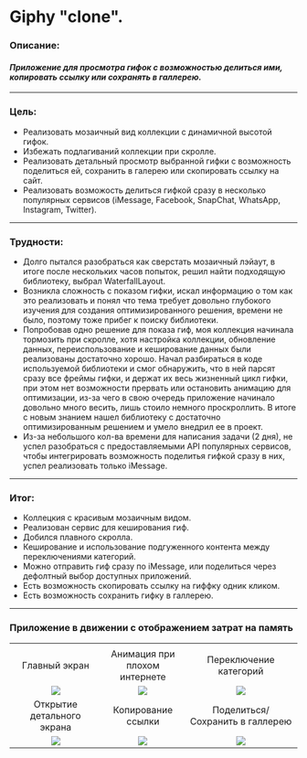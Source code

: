 # Giphy "clone".

### Описание:
#### *Приложение для просмотра гифок с возможностью делиться ими, копировать ссылку или сохранять в галлерею.*

----

### Цель:

- Реализовать мозаичный вид коллекции с динамичной высотой гифок.
- Избежать подлагиваний коллекции при скролле.
- Реализовать детальный просмотр выбранной гифки с возможность поделиться ей, сохранить в галерею или скопировать ссылку на сайт.
- Реализовать возможость делиться гифкой сразу в несколько популярных сервисов (iMessage, Facebook, SnapChat, WhatsApp, Instagram, Twitter).

----

### Трудности:

- Долго пытался разобраться как сверстать мозаичный лэйаут, в итоге после нескольких часов попыток, решил найти подходящую библиотеку, выбрал WaterfallLayout. 
- Возникла сложность с показом гифки, искал информацию о том как это реализовать и понял что тема требует довольно глубокого изучения для создания оптимизированного решения, времени не было, поэтому тоже прибег к поиску библиотеки.
- Попробовав одно решение для показа гиф, моя коллекция начинала тормозить при скролле, хотя настройка коллекции, обновление данных, переиспользование и кеширование данных были реализованы достаточно хорошо. Начал разбираться в коде используемой библиотеки и смог обнаружить, что в ней парсят сразу все фреймы гифки, и держат их весь жизненный цикл гифки, при этом нет возможности прервать или остановить анимацию для оптимизации, из-за чего в свою очередь приложение начинало довольно много весить, лишь стоило немного проскроллить. В итоге с новым знанием нашел библиотеку с достаточно оптимизированным решением и умело внедрил ее в проект.
- Из-за небольшого кол-ва времени для написания задачи (2 дня), не успел разобраться с предоставляемыми API популярных сервисов, чтобы интегрировать возможность поделитья гифкой сразу в них, успел реализовать только iMessage.

---

### Итог:

- Коллецкия с красивым мозаичным видом.
- Реализован сервис для кеширования гиф.
- Добился плавного скролла.
- Кеширование и использование подгуженного контента между переключениями категорий.
- Можно отправить гиф сразу по iMessage, или поделиться через дефолтный выбор доступных приложений.
- Есть возможность скопировать ссылку на гиффку одник кликом.
- Есть возможность сохранить гифку в галлерею.

----
### Приложение в движении с отображением затрат на память


||||
|:-:|:-:|:-:|
||||
|Главный экран|Анимация при <br> плохом интернете|Переключение категорий|
|![][01]|![][load]|![][change]|
|Открытие детального экрана|Копирование ссылки|Поделиться/Сохранить в галлерею|
|![][detail]|![][copy]|![][save]|

[01]: https://github.com/Dmmolod/GiphyTestTask/blob/master/Gifs/01.gif
[02]: https://github.com/Dmmolod/GiphyTestTask/blob/master/Gifs/02.gif
[03]: https://github.com/Dmmolod/GiphyTestTask/blob/master/Gifs/03.gif
[load]: https://github.com/Dmmolod/GiphyTestTask/blob/master/Gifs/loadShimmer.gif
[change]: https://github.com/Dmmolod/GiphyTestTask/blob/master/Gifs/ChangeCategory.gif
[detail]: https://github.com/Dmmolod/GiphyTestTask/blob/master/Gifs/openDetail.gif
[copy]: https://github.com/Dmmolod/GiphyTestTask/blob/master/Gifs/copyLink.gif
[save]: https://github.com/Dmmolod/GiphyTestTask/blob/master/Gifs/saveAndShare.gif
